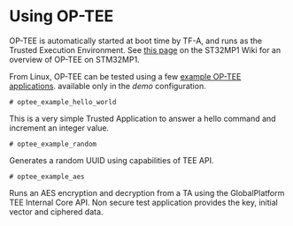 # Using OP-TEE

OP-TEE is automatically started at boot time by TF-A, and runs as the
Trusted Execution Environment. See
[this page](https://wiki.st.com/stm32mpu/wiki/OP-TEE_overview) on the
ST32MP1 Wiki for an overview of OP-TEE on STM32MP1.

From Linux, OP-TEE can be tested using a few [example OP-TEE
applications](https://optee.readthedocs.io/en/latest/building/gits/optee_examples/optee_examples.html).
available only in the *demo* configuration.

```
# optee_example_hello_world
```

This is a very simple Trusted Application to answer a hello command
and increment an integer value.

```
# optee_example_random
```

Generates a random UUID using capabilities of TEE API.

```
# optee_example_aes
```

Runs an AES encryption and decryption from a TA using the
GlobalPlatform TEE Internal Core API. Non secure test application
provides the key, initial vector and ciphered data.
